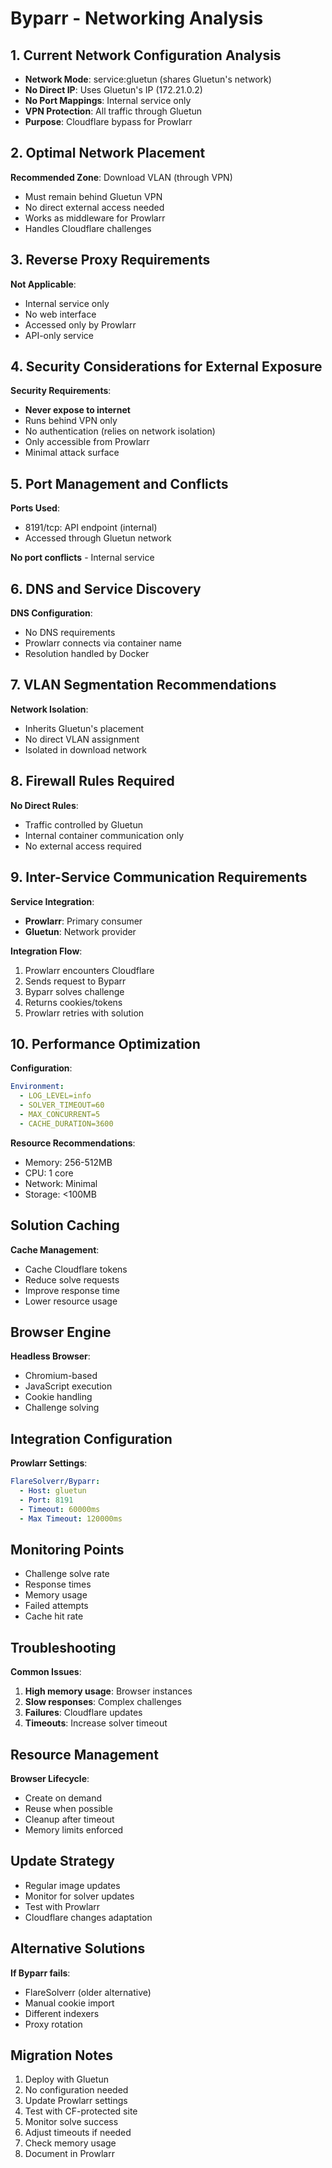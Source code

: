 # Byparr - Networking Analysis

## 1. Current Network Configuration Analysis
- **Network Mode**: service:gluetun (shares Gluetun's network)
- **No Direct IP**: Uses Gluetun's IP (172.21.0.2)
- **No Port Mappings**: Internal service only
- **VPN Protection**: All traffic through Gluetun
- **Purpose**: Cloudflare bypass for Prowlarr

## 2. Optimal Network Placement
**Recommended Zone**: Download VLAN (through VPN)
- Must remain behind Gluetun VPN
- No direct external access needed
- Works as middleware for Prowlarr
- Handles Cloudflare challenges

## 3. Reverse Proxy Requirements
**Not Applicable**:
- Internal service only
- No web interface
- Accessed only by Prowlarr
- API-only service

## 4. Security Considerations for External Exposure
**Security Requirements**:
- **Never expose to internet**
- Runs behind VPN only
- No authentication (relies on network isolation)
- Only accessible from Prowlarr
- Minimal attack surface

## 5. Port Management and Conflicts
**Ports Used**:
- 8191/tcp: API endpoint (internal)
- Accessed through Gluetun network

**No port conflicts** - Internal service

## 6. DNS and Service Discovery
**DNS Configuration**:
- No DNS requirements
- Prowlarr connects via container name
- Resolution handled by Docker

## 7. VLAN Segmentation Recommendations
**Network Isolation**:
- Inherits Gluetun's placement
- No direct VLAN assignment
- Isolated in download network

## 8. Firewall Rules Required
**No Direct Rules**:
- Traffic controlled by Gluetun
- Internal container communication only
- No external access required

## 9. Inter-Service Communication Requirements
**Service Integration**:
- **Prowlarr**: Primary consumer
- **Gluetun**: Network provider

**Integration Flow**:
1. Prowlarr encounters Cloudflare
2. Sends request to Byparr
3. Byparr solves challenge
4. Returns cookies/tokens
5. Prowlarr retries with solution

## 10. Performance Optimization
**Configuration**:
```yaml
Environment:
  - LOG_LEVEL=info
  - SOLVER_TIMEOUT=60
  - MAX_CONCURRENT=5
  - CACHE_DURATION=3600
```

**Resource Recommendations**:
- Memory: 256-512MB
- CPU: 1 core
- Network: Minimal
- Storage: <100MB

## Solution Caching
**Cache Management**:
- Cache Cloudflare tokens
- Reduce solve requests
- Improve response time
- Lower resource usage

## Browser Engine
**Headless Browser**:
- Chromium-based
- JavaScript execution
- Cookie handling
- Challenge solving

## Integration Configuration
**Prowlarr Settings**:
```yaml
FlareSolverr/Byparr:
  - Host: gluetun
  - Port: 8191
  - Timeout: 60000ms
  - Max Timeout: 120000ms
```

## Monitoring Points
- Challenge solve rate
- Response times
- Memory usage
- Failed attempts
- Cache hit rate

## Troubleshooting
**Common Issues**:
1. **High memory usage**: Browser instances
2. **Slow responses**: Complex challenges
3. **Failures**: Cloudflare updates
4. **Timeouts**: Increase solver timeout

## Resource Management
**Browser Lifecycle**:
- Create on demand
- Reuse when possible
- Cleanup after timeout
- Memory limits enforced

## Update Strategy
- Regular image updates
- Monitor for solver updates
- Test with Prowlarr
- Cloudflare changes adaptation

## Alternative Solutions
**If Byparr fails**:
- FlareSolverr (older alternative)
- Manual cookie import
- Different indexers
- Proxy rotation

## Migration Notes
1. Deploy with Gluetun
2. No configuration needed
3. Update Prowlarr settings
4. Test with CF-protected site
5. Monitor solve success
6. Adjust timeouts if needed
7. Check memory usage
8. Document in Prowlarr
